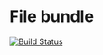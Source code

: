 # File bundle

[![Build Status](https://travis-ci.org/MindyPHP/FileBundle.svg?branch=master)](https://travis-ci.org/MindyPHP/FileBundle)
